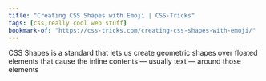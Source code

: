 ```yaml
---
title: "Creating CSS Shapes with Emoji | CSS-Tricks"
tags: [css,really cool web stuff]
bookmark-of: "https://css-tricks.com/creating-css-shapes-with-emoji/"
---
```

CSS Shapes is a standard that lets us create geometric shapes over floated elements that cause the inline contents — usually text — around those elements